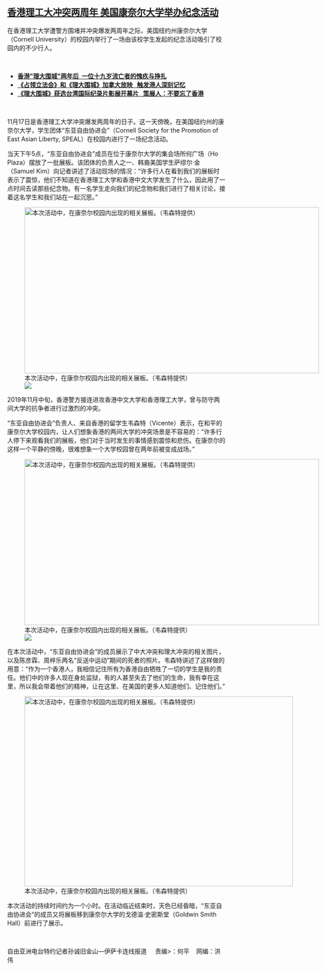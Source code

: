 <!--1637352313000-->
[香港理工大冲突两周年   美国康奈尔大学举办纪念活动](https://www.rfa.org/mandarin/yataibaodao/gangtai/sc2-11192021102402.html)
------

<p></p><p>在香港理工大学遭警方围堵并冲突爆发两周年之际，美国纽约州康奈尔大学（<span>Cornell University</span><span>）的校园内举行了一场由该校学生发起的纪念活动吸引了校园内的不少行人。</span></p><p><br/></p><ul><li><a href="https://www.rfa.org/mandarin/yataibaodao/gangtai/al-11162021135736.html"><strong>香港"理大围城"两年后  一位十九岁流亡者的愧疚与挣扎</strong></a></li><li><strong><a href="https://www.rfa.org/mandarin/yataibaodao/gangtai/lf-08302021120030.html">《占领立法会》和《理大围城》加拿大放映   触发港人深刻记忆</a></strong></li><li><strong><a href="https://www.rfa.org/mandarin/yataibaodao/gangtai/hx0324a-03242021064427.html">《理大围城》获选台湾国际纪录片影展开幕片   策展人：不要忘了香港</a></strong></li></ul><p><br/></p><p>11<span>月</span><span>17</span><span>日是香港理工大学冲突爆发两周年的日子。这一天傍晚，在美国纽约州的康奈尔大学，学生团体</span><span>“</span><span>东亚自由协进会</span><span>”</span><span>（</span><span>Cornell Society for the Promotion of East Asian Liberty, SPEAL</span><span>）在校园内进行了一场纪念活动。</span></p><p><span>当天下午</span><span>5</span><span>点，</span><span>“</span><span>东亚自由协进会</span><span>”</span><span>成员在位于康奈尔大学的集会场所何广场（</span><span>Ho Plaza</span><span>）摆放了一批展板。该团体的负责人之一、韩裔美国学生萨缪尔</span><span>·</span><span>金（</span><span>Samuel Kim</span><span>）向记者讲述了活动现场的情况：</span><span>“</span><span>许多行人在看到我们的展板时表示了震惊，他们不知道在香港理工大学和香港中文大学发生了什么，因此用了一点时间去读那些纪念物。有一名学生走向我们的纪念物和我们进行了相关讨论，接着这名学生和我们站在一起沉思。</span><span>”</span></p><p><span><figure class="image-richtext image-inline captioned" style="width:680px;"><img alt="本次活动中，在康奈尔校园内出现的相关展板。（韦森特提供）" height="383" src="https://www.rfa.org/mandarin/yataibaodao/gangtai/sc2-11192021102402.html/m1119-sc2.jpg/@@images/7bbf5629-ab26-4603-9b82-fc805b05df7e.jpeg" title="M1119-SC2.JPG" width="680"/><figcaption class="image-caption">本次活动中，在康奈尔校园内出现的相关展板。（韦森特提供）</figcaption><small></small><div id="zoomattribute"><a data-caption="本次活动中，在康奈尔校园内出现的相关展板。（韦森特提供）" data-fancybox="" href="https://www.rfa.org/mandarin/yataibaodao/gangtai/sc2-11192021102402.html/m1119-sc2.jpg" id="single_image" title="本次活动中，在康奈尔校园内出现的相关展板。（韦森特提供）"><img src="/++plone++rfa-resources/img/icon-zoom.png"/></a></div></figure></span></p><p><span>2019</span><span>年</span><span>11</span><span>月中旬，香港警方接连进攻香港中文大学和香港理工大学，曾与防守两间大学的抗争者进行过激烈的冲突。</span></p><p><span>“</span><span>东亚自由协进会</span><span>”</span><span>负责人、来自香港的留学生韦森特（</span><span>Vicente</span><span>）表示，在和平的康奈尔大学校园内，让人们想象香港的两间大学的冲突场景是不容易的：</span><span>“</span><span>许多行人停下来观看我们的展板，他们对于当时发生的事情感到震惊和悲伤。在康奈尔的这样一个平静的傍晚，很难想象一个大学校园曾在两年前被变成战场。</span><span>”</span></p><p><span><figure class="image-richtext image-inline captioned" style="width:680px;"><img alt="本次活动中，在康奈尔校园内出现的相关展板。（韦森特提供）" height="383" src="https://www.rfa.org/mandarin/yataibaodao/gangtai/sc2-11192021102402.html/m1119-sc3.jpg/@@images/f9d747f5-9bab-4950-95d1-9039f2771248.jpeg" title="M1119-SC3.JPG" width="680"/><figcaption class="image-caption">本次活动中，在康奈尔校园内出现的相关展板。（韦森特提供）</figcaption><small></small><div id="zoomattribute"><a data-caption="本次活动中，在康奈尔校园内出现的相关展板。（韦森特提供）" data-fancybox="" href="https://www.rfa.org/mandarin/yataibaodao/gangtai/sc2-11192021102402.html/m1119-sc3.jpg" id="single_image" title="本次活动中，在康奈尔校园内出现的相关展板。（韦森特提供）"><img src="/++plone++rfa-resources/img/icon-zoom.png"/></a></div></figure></span></p><p><span>在本次活动中，</span><span>“</span><span>东亚自由协进会</span><span>”</span><span>的成员展示了中大冲突和理大冲突的相关图片，以及陈彦霖、周梓乐两名</span><span>“</span><span>反送中运动</span><span>”</span><span>期间的死者的照片。韦森特讲述了这样做的用意：</span><span>“</span><span>作为一个香港人，我相信记住所有为香港自由牺牲了一切的学生是我的责任。他们中的许多人现在身处监狱，有的人甚至失去了他们的生命，我有幸在这里，所以我会带着他们的精神，让在这里、在美国的更多人知道他们、记住他们。</span><span>”</span></p><p><span><figure class="image-richtext image-inline captioned" style="width:620px;"><img alt="本次活动中，在康奈尔校园内出现的相关展板。（韦森特提供）" height="438" src="https://www.rfa.org/mandarin/yataibaodao/gangtai/sc2-11192021102402.html/m1119-sc4.jpg/@@images/52ba2b68-1540-4359-baee-48074f89c7dd.jpeg" title="M1119-SC4.JPG" width="620"/><figcaption class="image-caption">本次活动中，在康奈尔校园内出现的相关展板。（韦森特提供）</figcaption><small></small></figure></span></p><p><span>本次活动的持续时间约为一个小时。在活动临近结束时，天色已经昏暗，</span><span>“</span><span>东亚自由协进会</span><span>”</span><span>的成员又将展板移到康奈尔大学的戈德温</span><span>·</span><span>史密斯堂（</span><span>Goldwin Smith Hall</span><span>）前进行了展示。</span></p><p><br/></p><p><span>自由亚洲电台特约记者孙诚旧金山—伊萨卡连线报道     责编&gt;：何平    网编：洪伟<br/></span></p>
